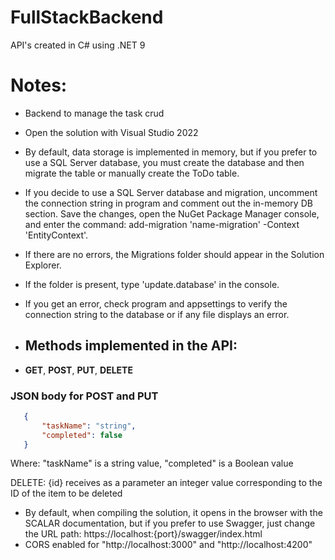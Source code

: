 # FullStackBackend
API's created in C# using .NET 9

# Notes:
- Backend to manage the task crud
- Open the solution with Visual Studio 2022
- By default, data storage is implemented in memory, but if you prefer to use a SQL Server database, you must create the database and then migrate the table or manually create the ToDo table.
- If you decide to use a SQL Server database and migration, uncomment the connection string in program and comment out the in-memory DB section. Save the changes, open the NuGet Package Manager console, and enter the command: add-migration 'name-migration' -Context 'EntityContext'.
- If there are no errors, the Migrations folder should appear in the Solution Explorer.
- If the folder is present, type 'update.database' in the console.
- If you get an error, check program and appsettings to verify the connection string to the database or if any file displays an error.

- ## Methods implemented in the API:
- **GET**, **POST**, **PUT**, **DELETE**

### JSON body for POST and PUT
```json
   {
       "taskName": "string",
       "completed": false
   }
```
   Where:
      "taskName" is a string value,
      "completed" is a Boolean value

   DELETE: {id} receives as a parameter an integer value corresponding to the ID of the item to be deleted
  
- By default, when compiling the solution, it opens in the browser with the SCALAR documentation, but if you prefer to use Swagger, just change the URL path: https://localhost:{port}/swagger/index.html
- CORS enabled for "http://localhost:3000" and "http://localhost:4200"
